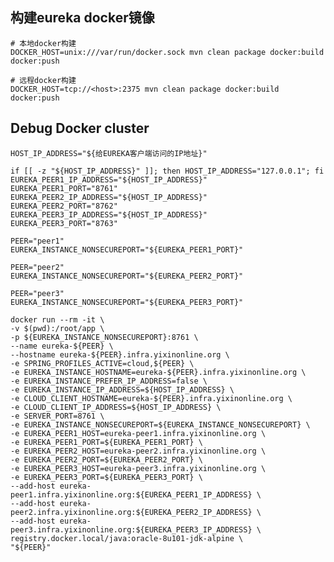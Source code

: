 ## 构建eureka docker镜像   

    # 本地docker构建
    DOCKER_HOST=unix:///var/run/docker.sock mvn clean package docker:build docker:push
    
    # 远程docker构建
    DOCKER_HOST=tcp://<host>:2375 mvn clean package docker:build docker:push

## Debug Docker cluster

    HOST_IP_ADDRESS="${给EUREKA客户端访问的IP地址}"

    if [[ -z "${HOST_IP_ADDRESS}" ]]; then HOST_IP_ADDRESS="127.0.0.1"; fi
    EUREKA_PEER1_IP_ADDRESS="${HOST_IP_ADDRESS}"
    EUREKA_PEER1_PORT="8761"
    EUREKA_PEER2_IP_ADDRESS="${HOST_IP_ADDRESS}"
    EUREKA_PEER2_PORT="8762"
    EUREKA_PEER3_IP_ADDRESS="${HOST_IP_ADDRESS}"
    EUREKA_PEER3_PORT="8763"

    PEER="peer1"
    EUREKA_INSTANCE_NONSECUREPORT="${EUREKA_PEER1_PORT}"

    PEER="peer2"
    EUREKA_INSTANCE_NONSECUREPORT="${EUREKA_PEER2_PORT}"

    PEER="peer3"
    EUREKA_INSTANCE_NONSECUREPORT="${EUREKA_PEER3_PORT}"

    docker run --rm -it \
    -v $(pwd):/root/app \
    -p ${EUREKA_INSTANCE_NONSECUREPORT}:8761 \
    --name eureka-${PEER} \
    --hostname eureka-${PEER}.infra.yixinonline.org \
    -e SPRING_PROFILES_ACTIVE=cloud,${PEER} \
    -e EUREKA_INSTANCE_HOSTNAME=eureka-${PEER}.infra.yixinonline.org \
    -e EUREKA_INSTANCE_PREFER_IP_ADDRESS=false \
    -e EUREKA_INSTANCE_IP_ADDRESS=${HOST_IP_ADDRESS} \
    -e CLOUD_CLIENT_HOSTNAME=eureka-${PEER}.infra.yixinonline.org \
    -e CLOUD_CLIENT_IP_ADDRESS=${HOST_IP_ADDRESS} \
    -e SERVER_PORT=8761 \
    -e EUREKA_INSTANCE_NONSECUREPORT=${EUREKA_INSTANCE_NONSECUREPORT} \
    -e EUREKA_PEER1_HOST=eureka-peer1.infra.yixinonline.org \
    -e EUREKA_PEER1_PORT=${EUREKA_PEER1_PORT} \
    -e EUREKA_PEER2_HOST=eureka-peer2.infra.yixinonline.org \
    -e EUREKA_PEER2_PORT=${EUREKA_PEER2_PORT} \
    -e EUREKA_PEER3_HOST=eureka-peer3.infra.yixinonline.org \
    -e EUREKA_PEER3_PORT=${EUREKA_PEER3_PORT} \
    --add-host eureka-peer1.infra.yixinonline.org:${EUREKA_PEER1_IP_ADDRESS} \
    --add-host eureka-peer2.infra.yixinonline.org:${EUREKA_PEER2_IP_ADDRESS} \
    --add-host eureka-peer3.infra.yixinonline.org:${EUREKA_PEER3_IP_ADDRESS} \
    registry.docker.local/java:oracle-8u101-jdk-alpine \
    "${PEER}"
